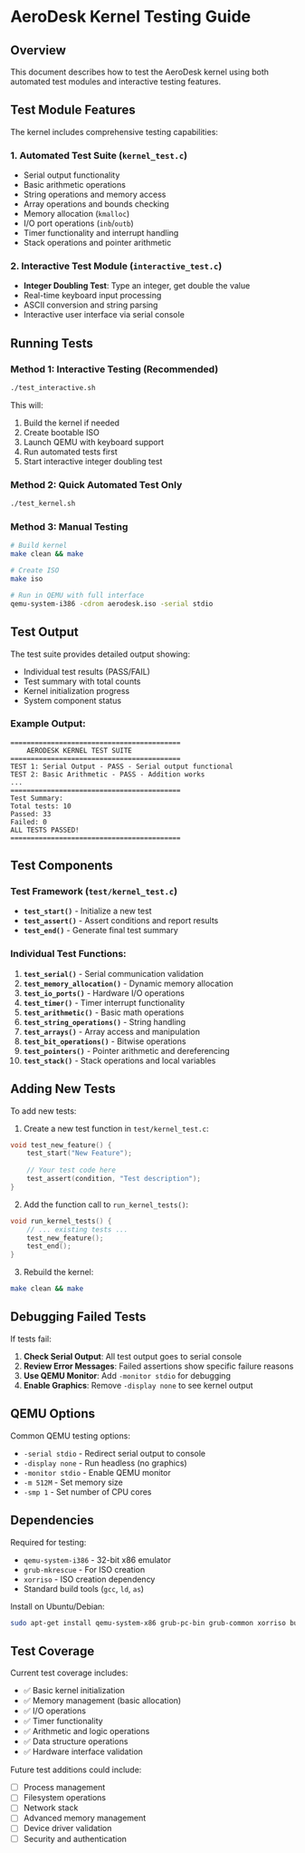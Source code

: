 # AeroDesk Kernel Testing Guide

## Overview
This document describes how to test the AeroDesk kernel using both automated test modules and interactive testing features.

## Test Module Features

The kernel includes comprehensive testing capabilities:

### 1. **Automated Test Suite** (`kernel_test.c`)
- Serial output functionality
- Basic arithmetic operations  
- String operations and memory access
- Array operations and bounds checking
- Memory allocation (`kmalloc`)
- I/O port operations (`inb`/`outb`)
- Timer functionality and interrupt handling
- Stack operations and pointer arithmetic

### 2. **Interactive Test Module** (`interactive_test.c`)
- **Integer Doubling Test**: Type an integer, get double the value
- Real-time keyboard input processing
- ASCII conversion and string parsing
- Interactive user interface via serial console

## Running Tests

### Method 1: Interactive Testing (Recommended)
```bash
./test_interactive.sh
```
This will:
1. Build the kernel if needed
2. Create bootable ISO
3. Launch QEMU with keyboard support
4. Run automated tests first
5. Start interactive integer doubling test

### Method 2: Quick Automated Test Only
```bash
./test_kernel.sh
```

### Method 3: Manual Testing
```bash
# Build kernel
make clean && make

# Create ISO
make iso

# Run in QEMU with full interface
qemu-system-i386 -cdrom aerodesk.iso -serial stdio
```

## Test Output

The test suite provides detailed output showing:
- Individual test results (PASS/FAIL)
- Test summary with total counts
- Kernel initialization progress
- System component status

### Example Output:
```
==========================================
    AERODESK KERNEL TEST SUITE
==========================================
TEST 1: Serial Output - PASS - Serial output functional
TEST 2: Basic Arithmetic - PASS - Addition works
...
==========================================
Test Summary:
Total tests: 10
Passed: 33
Failed: 0
ALL TESTS PASSED!
==========================================
```

## Test Components

### Test Framework (`test/kernel_test.c`)
- **`test_start()`** - Initialize a new test
- **`test_assert()`** - Assert conditions and report results
- **`test_end()`** - Generate final test summary

### Individual Test Functions:
1. **`test_serial()`** - Serial communication validation
2. **`test_memory_allocation()`** - Dynamic memory allocation
3. **`test_io_ports()`** - Hardware I/O operations
4. **`test_timer()`** - Timer interrupt functionality
5. **`test_arithmetic()`** - Basic math operations
6. **`test_string_operations()`** - String handling
7. **`test_arrays()`** - Array access and manipulation
8. **`test_bit_operations()`** - Bitwise operations
9. **`test_pointers()`** - Pointer arithmetic and dereferencing
10. **`test_stack()`** - Stack operations and local variables

## Adding New Tests

To add new tests:

1. Create a new test function in `test/kernel_test.c`:
```c
void test_new_feature() {
    test_start("New Feature");
    
    // Your test code here
    test_assert(condition, "Test description");
}
```

2. Add the function call to `run_kernel_tests()`:
```c
void run_kernel_tests() {
    // ... existing tests ...
    test_new_feature();
    test_end();
}
```

3. Rebuild the kernel:
```bash
make clean && make
```

## Debugging Failed Tests

If tests fail:

1. **Check Serial Output**: All test output goes to serial console
2. **Review Error Messages**: Failed assertions show specific failure reasons
3. **Use QEMU Monitor**: Add `-monitor stdio` for debugging
4. **Enable Graphics**: Remove `-display none` to see kernel output

## QEMU Options

Common QEMU testing options:
- `-serial stdio` - Redirect serial output to console
- `-display none` - Run headless (no graphics)
- `-monitor stdio` - Enable QEMU monitor
- `-m 512M` - Set memory size
- `-smp 1` - Set number of CPU cores

## Dependencies

Required for testing:
- `qemu-system-i386` - 32-bit x86 emulator
- `grub-mkrescue` - For ISO creation
- `xorriso` - ISO creation dependency
- Standard build tools (`gcc`, `ld`, `as`)

Install on Ubuntu/Debian:
```bash
sudo apt-get install qemu-system-x86 grub-pc-bin grub-common xorriso build-essential
```

## Test Coverage

Current test coverage includes:
- ✅ Basic kernel initialization
- ✅ Memory management (basic allocation)
- ✅ I/O operations
- ✅ Timer functionality
- ✅ Arithmetic and logic operations
- ✅ Data structure operations
- ✅ Hardware interface validation

Future test additions could include:
- [ ] Process management
- [ ] Filesystem operations
- [ ] Network stack
- [ ] Advanced memory management
- [ ] Device driver validation
- [ ] Security and authentication
